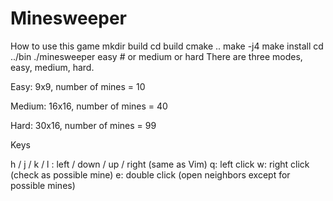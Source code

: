 # Minesweeper

How to use this game
mkdir build
cd build
cmake ..
make -j4
make install
cd ../bin
./minesweeper easy # or medium or hard
There are three modes, easy, medium, hard.

Easy: 9x9, number of mines = 10

Medium: 16x16, number of mines = 40

Hard: 30x16, number of mines = 99

Keys

h / j / k / l : left / down / up / right (same as Vim)
q: left click
w: right click (check as possible mine)
e: double click (open neighbors except for possible mines)
